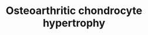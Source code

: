 ---
annotations:
- id: DOID:8398
  type: Disease Ontology
  value: osteoarthritis
- id: PW:0000360
  parent: regulatory pathway
  type: Pathway Ontology
  value: hypoxia inducible factor pathway
- id: PW:0002521
  parent: classic metabolic pathway
  type: Pathway Ontology
  value: thyroid hormone biosynthetic pathway
- id: CL:0000138
  parent: animal cell
  type: Cell Type Ontology
  value: chondrocyte
- id: PW:0000007
  parent: signaling pathway
  type: Pathway Ontology
  value: mitogen activated protein kinase signaling pathway
- id: PW:0000328
  parent: signaling pathway
  type: Pathway Ontology
  value: fibroblast growth factor signaling pathway
- id: CL:0000743
  parent: animal cell
  type: Cell Type Ontology
  value: hypertrophic chondrocyte
authors:
- Phil Hit
- Uday as
- Thanos Oikonomou
- DeSl
- Eweitz
- Egonw
citedin: ''
communities: []
description: Hypoxia in osteoarthritis (OA) leads to low oxygen levels in cartilage,
  activating hypoxia-inducible factors (HIFs). Angiogenesis occurs in response to
  hypoxia, stimulating the formation of new blood vessels. Vascular endothelial growth
  factor (VEGF) plays a key role in angiogenesis. Dysregulation of the canonical FGF
  signalling pathway disrupts chondrocyte proliferation and differentiation. In OA,
  aberrant FGF signalling contributes to the hypertrophic chondrocyte phenotype. This
  phenotype is associated with increased cell size, altered gene expression and matrix
  degradation. Understanding these interactions may provide therapeutic insights for
  the treatment of OA. The pathway is based on Figure 5 of the paper by Ellen G. J.
  Ripmeester et al. (2018).
last-edited: 2024-08-07
ndex: null
organisms:
- Homo sapiens
redirect_from:
- /index.php/Pathway:WP5373
- /instance/WP5373
- /instance/WP5373_r135160
revision: r135160
schema-jsonld:
- '@context': https://schema.org/
  '@id': https://wikipathways.github.io/pathways/WP5373.html
  '@type': Dataset
  creator:
    '@type': Organization
    name: WikiPathways
  description: Hypoxia in osteoarthritis (OA) leads to low oxygen levels in cartilage,
    activating hypoxia-inducible factors (HIFs). Angiogenesis occurs in response to
    hypoxia, stimulating the formation of new blood vessels. Vascular endothelial
    growth factor (VEGF) plays a key role in angiogenesis. Dysregulation of the canonical
    FGF signalling pathway disrupts chondrocyte proliferation and differentiation.
    In OA, aberrant FGF signalling contributes to the hypertrophic chondrocyte phenotype.
    This phenotype is associated with increased cell size, altered gene expression
    and matrix degradation. Understanding these interactions may provide therapeutic
    insights for the treatment of OA. The pathway is based on Figure 5 of the paper
    by Ellen G. J. Ripmeester et al. (2018).
  keywords:
  - ACAN
  - AGC
  - AKT1
  - AKT2
  - AKT3
  - ARNT
  - CCN2
  - CEBPB
  - CNMD
  - COL10A1
  - COL1A1
  - COL2A1
  - COL3A1
  - DDR2
  - DIO2
  - EPAS1
  - FGF23
  - FGFR1
  - FGFR2
  - FGFR3
  - FGFR4
  - FOS
  - FOSB
  - FOSL1
  - FOSL2
  - GANC
  - HIF1A
  - IBSP
  - JAK2
  - JUN
  - JUNB
  - JUND
  - KDR
  - L-thyroxine
  - LAMTOR1
  - MAPK1
  - MAPK3
  - MMP13
  - NFKB1
  - NGF
  - NTRK1
  - O2
  - PIK3CA
  - PRKCA
  - Prolyl 4-hydroxylase
  - RAS
  - RELA
  - RELB
  - RUNX2
  - SOX9
  - SPP1
  - STAT3
  - Triiodothyronine
  - VEGFA
  - VHL
  license: CC0
  name: Osteoarthritic chondrocyte hypertrophy
seo: CreativeWork
title: Osteoarthritic chondrocyte hypertrophy
wpid: WP5373
---